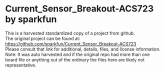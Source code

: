 
# Current_Sensor_Breakout-ACS723 by sparkfun  
This is a harvested standardized copy of a project from github.  
The original project can be found at:  
https://github.com/sparkfun/Current_Sensor_Breakout-ACS723  
Please consult that link for additional, details, files, and license information.  
Note: It was auto harvested and if the original repo had more than one board file or anything out of the ordinary the files here are likely not representative.  
    